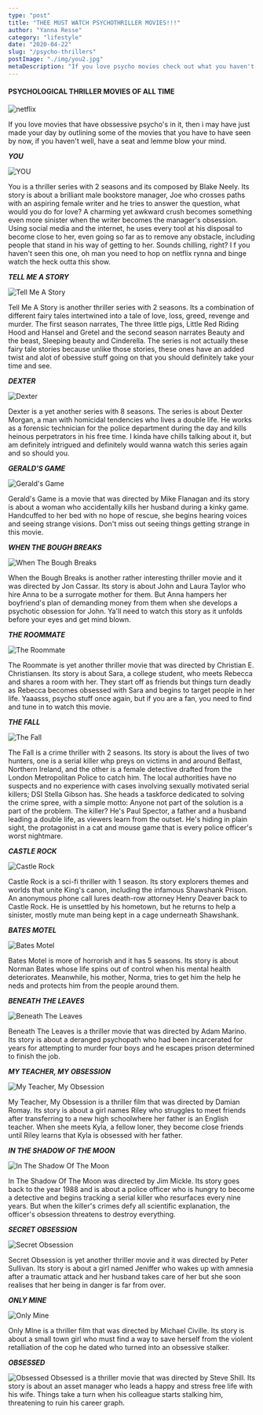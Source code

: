 ```yaml
---
type: "post"
title: "THEE MUST WATCH PSYCHOTHRILLER MOVIES!!!"
author: "Yanna Resse"
category: "lifestyle"
date: "2020-04-22"
slug: "/psycho-thrillers"
postImage: "./img/you2.jpg"
metaDescription: "If you love psycho movies check out what you haven't seen yet from my list"
---
```


#### PSYCHOLOGICAL THRILLER MOVIES OF ALL TIME

![netflix](./img/netflix.jpg)

If you love movies that have obssessive psycho's in it, then i may have just made your day by outlining some of the movies that you have to have seen by now, if you haven't well, have a seat and lemme blow your mind.

_**YOU**_

![YOU](./img/you.jpg)

You is a thriller series with 2 seasons and its composed by Blake Neely. Its story is about a brilliant male bookstore manager, Joe who crosses paths with an aspiring female writer and he tries to answer the question, what would you do for love? A charming yet awkward crush becomes something even more sinister when the writer becomes the manager's obsession. Using social media and the internet, he uses every tool at his disposal to become close to her, even going so far as to remove any obstacle, including people that stand in his way of getting to her. Sounds chilling, right? I f you haven't seen this one, oh man you need to hop on netflix rynna and binge watch the heck outta this show.

_**TELL ME A STORY**_

![Tell Me A Story ](./img/story.jpg)

Tell Me A Story is another thriller series with 2 seasons. Its a combination of different fairy tales intertwined into a tale of love, loss, greed, revenge and murder. The first season narrates, The three little pigs, Little Red Riding Hood and Hansel and Gretel and the second season narrates Beauty and the beast, Sleeping beauty and Cinderella. The series is not actually these fairy tale stories because unlike those stories, these ones have an added twist and alot of obessive stuff going on that you should definitely take your time and see.

_**DEXTER**_

![Dexter](./img/dexter.jpg)

Dexter is a yet another series with 8 seasons. The series is about Dexter Morgan, a man with homicidal tendencies who lives a double life. He works as a forensic technician for the police department during the day and kills heinous perpetrators in his free time. I kinda have chills talking about it, but am definitely intrigued and definitely would wanna watch this series again and so should you.

_**GERALD'S GAME**_

![Gerald's Game](./img/ggame.jpg)

Gerald's Game is a movie that was directed by Mike Flanagan and its story is about a woman who accidentally kills her husband during a kinky game. Handcuffed to her bed with no hope of rescue, she begins hearing voices and seeing strange visions. Don't miss out seeing things getting strange in this movie.

_**WHEN THE BOUGH BREAKS**_

![When The Bough Breaks](./img/bough.jpg)

When the Bough Breaks is another rather interesting thriller movie and it was directed by Jon Cassar. Its story is about John and Laura Taylor who hire Anna to be a surrogate mother for them. But Anna hampers her boyfriend's plan of demanding money from them when she develops a psychotic obsession for John. Ya'll need to watch this story as it unfolds before your eyes and get mind blown.

_**THE ROOMMATE**_

![The Roommate](./img/roommate.jpg)

The Roommate is yet another thriller movie that was directed by Christian E. Christiansen. Its story is about Sara, a college student, who meets Rebecca and shares a room with her. They start off as friends but things turn deadly as Rebecca becomes obsessed with Sara and begins to target people in her life. Yaaasss, psycho stuff once again, but if you are a fan, you need to find and tune in to watch this movie.

_**THE FALL**_

![The Fall](./img/fall.jpg)

The Fall is a crime thriller with 2 seasons. Its story is about the lives of two hunters, one is a serial killer whp preys on victims in and around Belfast, Northern Ireland, and the other is a female detective drafted from the London Metropolitan Police to catch him. The local authorities have no suspects and no experience with cases involving sexually motivated serial killers; DSI Stella Gibson has. She heads a taskforce dedicated to solving the crime spree, with a simple motto: Anyone not part of the solution is a part of the problem. The killer? He's Paul Spector, a father and a husband leading a double life, as viewers learn from the outset. He's hiding in plain sight, the protagonist in a cat and mouse game that is every police officer's worst nightmare.

_**CASTLE ROCK**_

![Castle Rock](./img/castle.jpg)

Castle Rock is a sci-fi thriller with 1 season. Its story explorers themes and worlds that unite King's canon, including the infamous Shawshank Prison. An anonymous phone call lures death-row attorney Henry Deaver back to Castle Rock. He is unsettled by his hometown, but he returns to help a sinister, mostly mute man being kept in a cage underneath Shawshank.

_**BATES MOTEL**_

![Bates Motel](./img/bates.jpg)

Bates Motel is more of horrorish and it has 5 seasons. Its story is about Norman Bates whose life spins out of control when his mental health deteriorates. Meanwhile, his mother, Norma, tries to get him the help he neds and protects him from the people around them.

_**BENEATH THE LEAVES**_

![Beneath The Leaves](./img/leaves.jpg)

Beneath The Leaves is a thriller movie that was directed by Adam Marino. Its story is about a deranged psychopath who had been incarcerated for years for attempting to murder four boys and he escapes prison determined to finish the job.

_**MY TEACHER, MY OBSESSION**_

![My Teacher, My Obsession](./img/myteacher.jpg)

My Teacher, My Obsession is a thriller film that was directed by Damian Romay. Its story is about a girl names Riley who struggles to meet friends after transferring to a new high schoolwhere her father is an English teacher. When she meets Kyla, a fellow loner, they become close friends until Riley learns that Kyla is obsessed with her father.

_**IN THE SHADOW OF THE MOON**_

![In The Shadow Of The Moon](./img/shadow.jpg)

In The Shadow Of The Moon was directed by Jim Mickle. Its story goes back to the year 1988 and is about a police officer who is hungry to become a detective and begins tracking a serial killer who resurfaces every nine years. But when the killer's crimes defy all scientific explanation, the officer's obsession threatens to destroy everything.

_**SECRET OBSESSION**_

![Secret Obsession](./img/sobsession.jpg)

Secret Obsession is yet another thriller movie and it was directed by Peter Sullivan. Its story is about a girl named Jeniffer who wakes up with amnesia after a traumatic attack and her husband takes care of her but she soon realises that her being in danger is far from over.

_**ONLY MINE**_

![Only Mine](./img/onlymine.jpg)

Only MIne is a thriller film that was directed by Michael Civille. Its story is about a small town girl who must find a way to save herself from the violent retalliation of the cop he dated who turned into an obsessive stalker.

_**OBSESSED**_

![Obsessed](./img/obsessed.jpg)
Obsessed is a thriller movie that was directed by Steve Shill. Its story is about an asset manager who leads a happy and stress free life with his wife. Things take a turn when his colleague starts stalking him, threatening to ruin his career graph.
